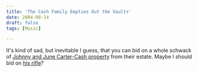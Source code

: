 ```yaml
---
title: 'The Cash Family Empties Out the Vaults'
date: 2004-08-14
draft: false
tags: [Music]

---
```


It's kind of sad, but inevitable I guess, that you can bid on a whole schwack of [Johnny and June Carter-Cash property](http://search.sothebys.com/search/collArea/BrowseCat.jsp?event_id=26812) from their estate. Maybe I should bid on [his rifle](http://search.sothebys.com/jsps/live/lot/LotDetail.jsp?lot_id=496NY)?
